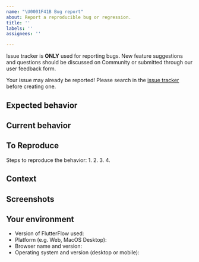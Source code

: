 ```yaml
---
name: "\U0001F41B Bug report"
about: Report a reproducible bug or regression.
title: ''
labels: ''
assignees: ''

---
```


Issue tracker is **ONLY** used for reporting bugs. New feature suggestions and questions should be discussed on Community or submitted through our user feedback form.

Your issue may already be reported! Please search in the [issue tracker](../) before creating one.

## Expected behavior
<!-- A clear and concise description of what you expected to happen. -->

## Current behavior
<!-- What happens instead of the expected behavior. -->

## To Reproduce
<!-- Code to reproduce can be included if relevant. Please be specific as possible here so we can help diagnose the issue. For example: “1. Create a blank project. 2. Add ___ widget. 3. Open Properties Panel. 4. See error.”. -->

Steps to reproduce the behavior:
1.
2.
3.
4.

## Context
<!-- How has this issue affected you? What are you trying to accomplish? -->

## Screenshots
<!-- If applicable, add screenshots to help explain your problem. -->

## Your environment
<!--- Include relevant details about the environment you experienced the bug in -->
* Version of FlutterFlow used: 
* Platform (e.g. Web, MacOS Desktop): 
* Browser name and version: 
* Operating system and version (desktop or mobile):

